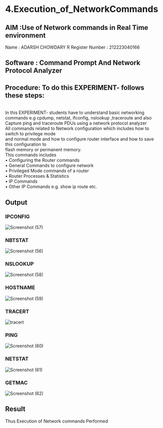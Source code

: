 # 4.Execution_of_NetworkCommands
## AIM :Use of Network commands in Real Time environment
Name : ADARSH CHOWDARY R
Register Number : 212223040166
## Software : Command Prompt And Network Protocol Analyzer
## Procedure: To do this EXPERIMENT- follows these steps:
<BR>
In this EXPERIMENT- students have to understand basic networking commands e.g cpdump, netstat, ifconfig, nslookup ,traceroute and also Capture ping and traceroute PDUs using a network protocol analyzer 
<BR>
All commands related to Network configuration which includes how to switch to privilege mode
<BR>
and normal mode and how to configure router interface and how to save this configuration to
<BR>
flash memory or permanent memory.
<BR>
This commands includes
<BR>
• Configuring the Router commands
<BR>
• General Commands to configure network
<BR>
• Privileged Mode commands of a router 
<BR>
• Router Processes & Statistics
<BR>
• IP Commands
<BR>
• Other IP Commands e.g. show ip route etc.
<BR>

## Output
### IPCONFIG 
![Screenshot (57)](https://github.com/ADARSH778/4.Execution_of_NetworkCommends/assets/149347361/b184b7b1-805d-4f63-b449-99330c1b0bbb)

### NBTSTAT
![Screenshot (56)](https://github.com/ADARSH778/4.Execution_of_NetworkCommends/assets/149347361/8f345f47-2b26-4c41-bf20-785050c1f076)

### NSLOOKUP
![Screenshot (58)](https://github.com/ADARSH778/4.Execution_of_NetworkCommends/assets/149347361/5ec33911-9f0e-4eb2-b3ee-ca7265f5dcd0)

### HOSTNAME
![Screenshot (59)](https://github.com/ADARSH778/4.Execution_of_NetworkCommends/assets/149347361/6bfe9789-6db2-4b76-a957-465ccfbd4c81)

### TRACERT
![tracert](https://github.com/Aakashraj04/4.Execution_of_NetworkCommends/assets/121117266/848b96dd-e660-4d0b-b59f-1a51a026ed6c)
### PING
![Screenshot (60)](https://github.com/ADARSH778/4.Execution_of_NetworkCommends/assets/149347361/0d8a839d-38d8-4dbd-9ec4-911bf755038b)

### NETSTAT
![Screenshot (61)](https://github.com/ADARSH778/4.Execution_of_NetworkCommends/assets/149347361/eda8e068-152b-4a91-bd75-dd4f2cd65530)

### GETMAC
![Screenshot (62)](https://github.com/ADARSH778/4.Execution_of_NetworkCommends/assets/149347361/724686cb-3b2c-4a1c-8f63-31c8f1cbe911)



## Result
Thus Execution of Network commands Performed 
